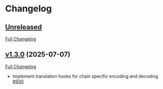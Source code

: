 # Changelog

## [Unreleased](https://github.com/axelarnetwork/axelar-amplifier/tree/HEAD)

[Full Changelog](https://github.com/axelarnetwork/axelar-amplifier/compare/interchain-token-service-v1.3.0..HEAD)

## [v1.3.0](https://github.com/axelarnetwork/axelar-amplifier/tree/interchain-token-service-v1.3.0) (2025-07-07)

[Full Changelog](https://github.com/axelarnetwork/axelar-amplifier/compare/interchain-token-service-v1.2.1..interchain-token-service-v1.3.0)

- Implement translation hooks for chain specific encoding and decoding [#930](https://github.com/axelarnetwork/axelar-amplifier/pull/930)